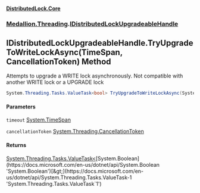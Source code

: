 #### [DistributedLock.Core](README.md 'README')
### [Medallion.Threading](Medallion.Threading.md 'Medallion.Threading').[IDistributedLockUpgradeableHandle](IDistributedLockUpgradeableHandle.md 'Medallion.Threading.IDistributedLockUpgradeableHandle')

## IDistributedLockUpgradeableHandle.TryUpgradeToWriteLockAsync(TimeSpan, CancellationToken) Method

Attempts to upgrade a WRITE lock asynchronously. Not compatible with another WRITE lock or a UPGRADE lock

```csharp
System.Threading.Tasks.ValueTask<bool> TryUpgradeToWriteLockAsync(System.TimeSpan timeout=default(System.TimeSpan), System.Threading.CancellationToken cancellationToken=default(System.Threading.CancellationToken));
```
#### Parameters

<a name='Medallion.Threading.IDistributedLockUpgradeableHandle.TryUpgradeToWriteLockAsync(System.TimeSpan,System.Threading.CancellationToken).timeout'></a>

`timeout` [System.TimeSpan](https://docs.microsoft.com/en-us/dotnet/api/System.TimeSpan 'System.TimeSpan')

<a name='Medallion.Threading.IDistributedLockUpgradeableHandle.TryUpgradeToWriteLockAsync(System.TimeSpan,System.Threading.CancellationToken).cancellationToken'></a>

`cancellationToken` [System.Threading.CancellationToken](https://docs.microsoft.com/en-us/dotnet/api/System.Threading.CancellationToken 'System.Threading.CancellationToken')

#### Returns
[System.Threading.Tasks.ValueTask&lt;](https://docs.microsoft.com/en-us/dotnet/api/System.Threading.Tasks.ValueTask-1 'System.Threading.Tasks.ValueTask`1')[System.Boolean](https://docs.microsoft.com/en-us/dotnet/api/System.Boolean 'System.Boolean')[&gt;](https://docs.microsoft.com/en-us/dotnet/api/System.Threading.Tasks.ValueTask-1 'System.Threading.Tasks.ValueTask`1')